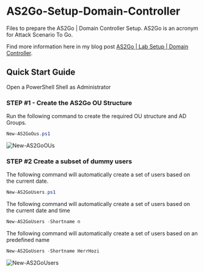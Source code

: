 # AS2Go-Setup-Domain-Controller
Files to prepare the AS2Go | Domain Controller Setup. AS2Go is an acronym for Attack Scenario To Go. 

Find more information here in my blog post [AS2Go | Lab Setup | Domain Controller](https://herrhozi.com/as2go-lab-setup-1-3-dc/). 

## Quick Start Guide
Open a PowerShell Shell as Administrator

### STEP #1 - Create the AS2Go OU Structure

Run the following command to create the required OU structure and AD Groups.
```PowerShell
New-AS2GoOus.ps1 
```
![New-AS2GoOUs](https://user-images.githubusercontent.com/96825160/198332993-21f8cd80-513c-4fe5-9a9c-6aa590aa51c6.gif)


### STEP #2 Create a subset of dummy users

The following command will automatically create a set of users based on the current date.
```PowerShell
New-AS2GoUsers.ps1 
```

The following command will automatically create a set of users based on the current date and time 
```PowerShell
New-AS2GoUsers -Shortname n
```

The following command will automatically create a set of users based on an predefined name
```PowerShell
New-AS2GoUsers -Shortname HerrHozi
```
![New-AS2GoUsers](https://user-images.githubusercontent.com/96825160/198341525-9ce6c7bc-3d91-4e6e-b231-0c0a699dc767.gif)
